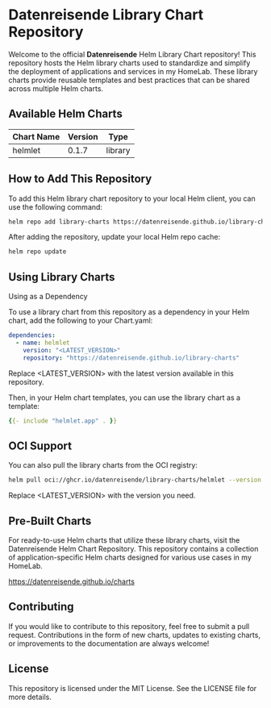 # Datenreisende Library Chart Repository

Welcome to the official **Datenreisende** Helm Library Chart repository! This repository hosts the Helm library charts used to standardize and simplify the deployment of applications and services in my HomeLab. These library charts provide reusable templates and best practices that can be shared across multiple Helm charts.



## Available Helm Charts

| Chart Name | Version | Type |
|------------|---------|------|
| helmlet | 0.1.7 | library |
## How to Add This Repository
To add this Helm library chart repository to your local Helm client, you can use the following command:

```bash
helm repo add library-charts https://datenreisende.github.io/library-charts
```

After adding the repository, update your local Helm repo cache:
```bash
helm repo update
```

## Using Library Charts

Using as a Dependency

To use a library chart from this repository as a dependency in your Helm chart, add the following to your Chart.yaml:
```yaml
dependencies:
  - name: helmlet
    version: "<LATEST_VERSION>"
    repository: "https://datenreisende.github.io/library-charts"
```
Replace <LATEST_VERSION> with the latest version available in this repository.

Then, in your Helm chart templates, you can use the library chart as a template:

```yaml
{{- include "helmlet.app" . }}
```

## OCI Support
You can also pull the library charts from the OCI registry:
```bash
helm pull oci://ghcr.io/datenreisende/library-charts/helmlet --version <LATEST_VERSION>
```
Replace <LATEST_VERSION> with the version you need.

## Pre-Built Charts

For ready-to-use Helm charts that utilize these library charts, visit the Datenreisende Helm Chart Repository. This repository contains a collection of application-specific Helm charts designed for various use cases in my HomeLab.

https://datenreisende.github.io/charts

## Contributing

If you would like to contribute to this repository, feel free to submit a pull request. Contributions in the form of new charts, updates to existing charts, or improvements to the documentation are always welcome!

## License

This repository is licensed under the MIT License. See the LICENSE file for more details.
